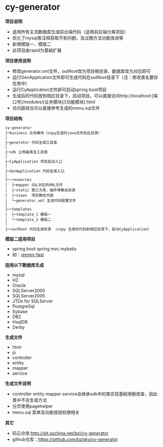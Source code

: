 # cy-generator
**项目说明** 
- 适用所有主流数据库生成前台端代码（适用前后端分离项目）
- 优化了mysql表注释获取不到问题，及过期方法功能改进等
- 新增模版一、模版二
- 此项目由rapid为基础扩展

**项目使用说明** 
- 修改generator.xml文件，outRoot改为项目根目录，数据库改为对应即可
- 运行GenApplication文件即可生成代码在outRoot目录下（注：修改表名要存在库中）
- 运行CyApplication文件即可启动spring boot项目
- 生成后的代码放到相应目录下，启动项目，可以直接访问http://localhost:[端口号]/modules/[业务模块]/[功能模块].html
- 访问路径也可以直接参考生成的menu.sql文件

**项目结构** 
```
cy-generator
├─business 业务模块（copy生成的java文件到此目录）
│ 
├─generator 代码生成工具类
│ 
├─sdk 公用基类及工具类
│ 
├─CyApplication 项目启动入口
│  
├─GenApplication 代码生成入口
│
├──resources 
│  ├─mapper SQL对应的XML文件
│  ├─static 第三方库、插件等静态资源
│  ├─views  项目静态页面
│  └─generator.xml 生成代码配置文件
│
├──templates 
│  ├─template_1 模版一
│  └─template_2 模版二
│
├──outRoot 代码生成目录 （copy 生成的代码到相应目录下，启动CyApplication）
```

**模版二适用项目**
- spring boot spring mvc mybatis 
- 如：[renren-fast](http://git.oschina.net/babaio/renren-fast/tree/master)

**适用以下数据库生成**
- mysql
- H2
- Oracle
- SQLServer2000
- SQLServer2005
- JTDs for SQLServer  
- PostgreSql
- Sybase
- DB2
- HsqlDB
- Derby

**生成文件**
- html
- js 
- controller 
- entity 
- mapper 
- service 

**生成文件说明**
- controller entity mapper service会继承sdk中的类实现基础增删改查，因此类中不会生成方法
- 分页使用pagehelper
- menu.sql 菜单及功能按钮权限相关

**其它**
- 码云仓库:http://git.oschina.net/bzj/cy-generator
- github仓库：https://github.com/bzjsky/cy-generator 